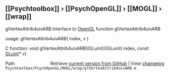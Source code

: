 ## [[Psychtoolbox]] &#8250; [[PsychOpenGL]] &#8250; [[MOGL]] &#8250; [[wrap]]

glVertexAttrib4uivARB  Interface to [OpenGL](OpenGL) function glVertexAttrib4uivARB  
  
usage:  glVertexAttrib4uivARB( index, v )  
  
C function:  void glVertexAttrib4uivARB[(GLuint]((GLuint) index, const [GLuint](GLuint)\* v)  




<div class="code_header" style="text-align:right;">
  <span style="float:left;">Path&nbsp;&nbsp;</span> <span class="counter">Retrieve <a href=
  "https://raw.github.com/Psychtoolbox-3/Psychtoolbox-3/beta/Psychtoolbox/PsychOpenGL/MOGL/wrap/glVertexAttrib4uivARB.m">current version from GitHub</a> | View <a href=
  "https://github.com/Psychtoolbox-3/Psychtoolbox-3/commits/beta/Psychtoolbox/PsychOpenGL/MOGL/wrap/glVertexAttrib4uivARB.m">changelog</a></span>
</div>
<div class="code">
  <code>Psychtoolbox/PsychOpenGL/MOGL/wrap/glVertexAttrib4uivARB.m</code>
</div>

